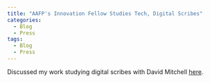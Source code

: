 ```yaml
---
title: "AAFP's Innovation Fellow Studies Tech, Digital Scribes"
categories:
  - Blog
  - Press
tags:
  - Blog
  - Press
---
```


Discussed my work studying digital scribes with David Mitchell [here](https://www.aafp.org/news/practice-professional-issues/20190320itfellow.html).
